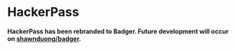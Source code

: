 # HackerPass

**HackerPass has been rebranded to Badger. Future development will occur on [shawnduong/badger](https://github.com/shawnduong/badger).**
